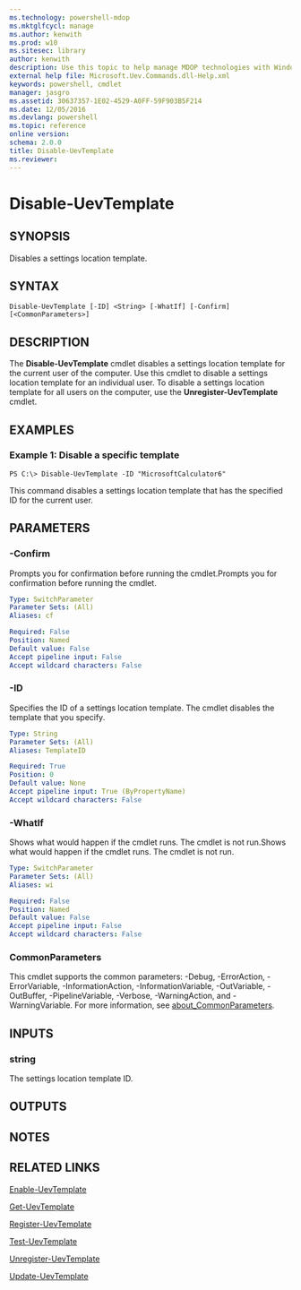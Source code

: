 ```yaml
---
ms.technology: powershell-mdop
ms.mktglfcycl: manage
ms.author: kenwith
ms.prod: w10
ms.sitesec: library
author: kenwith
description: Use this topic to help manage MDOP technologies with Windows PowerShell.
external help file: Microsoft.Uev.Commands.dll-Help.xml
keywords: powershell, cmdlet
manager: jasgro 
ms.assetid: 30637357-1E02-4529-A0FF-59F903B5F214
ms.date: 12/05/2016
ms.devlang: powershell
ms.topic: reference
online version: 
schema: 2.0.0
title: Disable-UevTemplate
ms.reviewer:
---
```


# Disable-UevTemplate

## SYNOPSIS
Disables a settings location template.

## SYNTAX

```
Disable-UevTemplate [-ID] <String> [-WhatIf] [-Confirm] [<CommonParameters>]
```

## DESCRIPTION
The **Disable-UevTemplate** cmdlet disables a settings location template for the current user of the computer.
Use this cmdlet to disable a settings location template for an individual user.
To disable a settings location template for all users on the computer, use the **Unregister-UevTemplate** cmdlet.

## EXAMPLES

### Example 1: Disable a specific template
```
PS C:\> Disable-UevTemplate -ID "MicrosoftCalculator6"
```

This command disables a settings location template that has the specified ID for the current user.

## PARAMETERS

### -Confirm
Prompts you for confirmation before running the cmdlet.Prompts you for confirmation before running the cmdlet.

```yaml
Type: SwitchParameter
Parameter Sets: (All)
Aliases: cf

Required: False
Position: Named
Default value: False
Accept pipeline input: False
Accept wildcard characters: False
```

### -ID
Specifies the ID of a settings location template.
The cmdlet disables the template that you specify.

```yaml
Type: String
Parameter Sets: (All)
Aliases: TemplateID

Required: True
Position: 0
Default value: None
Accept pipeline input: True (ByPropertyName)
Accept wildcard characters: False
```

### -WhatIf
Shows what would happen if the cmdlet runs.
The cmdlet is not run.Shows what would happen if the cmdlet runs.
The cmdlet is not run.

```yaml
Type: SwitchParameter
Parameter Sets: (All)
Aliases: wi

Required: False
Position: Named
Default value: False
Accept pipeline input: False
Accept wildcard characters: False
```

### CommonParameters
This cmdlet supports the common parameters: -Debug, -ErrorAction, -ErrorVariable, -InformationAction, -InformationVariable, -OutVariable, -OutBuffer, -PipelineVariable, -Verbose, -WarningAction, and -WarningVariable. For more information, see [about_CommonParameters](http://go.microsoft.com/fwlink/?LinkID=113216).

## INPUTS

### string
The settings location template ID.

## OUTPUTS

## NOTES

## RELATED LINKS

[Enable-UevTemplate](./Enable-UevTemplate.md)

[Get-UevTemplate](./Get-UevTemplate.md)

[Register-UevTemplate](./Register-UevTemplate.md)

[Test-UevTemplate](./Test-UevTemplate.md)

[Unregister-UevTemplate](./Unregister-UevTemplate.md)

[Update-UevTemplate](./Update-UevTemplate.md)


